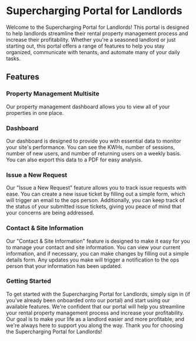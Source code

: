 # Supercharging Portal for Landlords
Welcome to the Supercharging Portal for Landlords! This portal is designed to help landlords streamline their rental property management process and increase their profitability. Whether you're a seasoned landlord or just starting out, this portal offers a range of features to help you stay organized, communicate with tenants, and automate many of your daily tasks.

## Features
### Property Management Multisite
Our property management dashboard allows you to view all of your properties in one place.

### Dashboard
Our dashboard is designed to provide you with essential data to monitor your site's performance. You can see the KWHs, number of sessions, number of new users, and number of returning users on a weekly basis. You can also export this data to a PDF for easy analysis.

### Issue a New Request
Our "Issue a New Request" feature allows you to track issue requests with ease. You can create a new issue ticket by filling out a simple form, which will trigger an email to the ops person. Additionally, you can keep track of the status of your submitted issue tickets, giving you peace of mind that your concerns are being addressed.

### Contact & Site Information
Our "Contact & Site Information" feature is designed to make it easy for you to manage your contact and site information. You can view your current information, and if necessary, you can make changes by filling out a simple details form. Any updates you make will trigger a notification to the ops person that your information has been updated.

### Getting Started
To get started with the Supercharging Portal for Landlords, simply sign in (if you've already been onboarded onto our portal) and start using our available features. We're confident that our portal will help you streamline your rental property management process and increase your profitability. Our goal is to make your life as a landlord easier and more profitable, and we're always here to support you along the way. Thank you for choosing the Supercharging Portal for Landlords!
